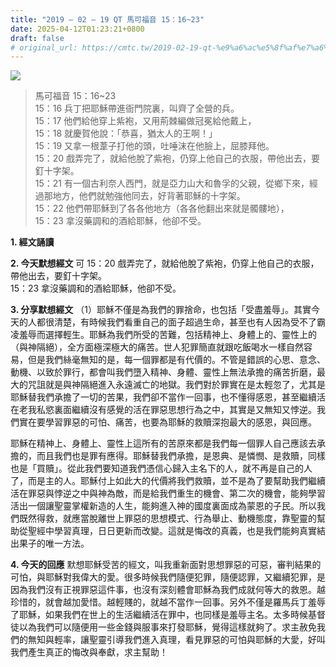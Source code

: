 ```yaml
---
title: "2019 – 02 – 19 QT 馬可福音 15：16~23"
date: 2025-04-12T01:23:21+0800
draft: false
# original_url: https://cmtc.tw/2019-02-19-qt-%e9%a6%ac%e5%8f%af%e7%a6%8f%e9%9f%b3-15%ef%bc%9a1623
---
```


![](/images/qt.jpg)
> 馬可福音 15：16\~23  
> 15：16 兵丁把耶穌帶進衙門院裏，叫齊了全營的兵。  
> 15：17 他們給他穿上紫袍，又用荊棘編做冠冕給他戴上，  
> 15：18 就慶賀他說：「恭喜，猶太人的王啊！」  
> 15：19 又拿一根葦子打他的頭，吐唾沫在他臉上，屈膝拜他。  
> 15：20 戲弄完了，就給他脫了紫袍，仍穿上他自己的衣服，帶他出去，要釘十字架。  
> 15：21 有一個古利奈人西門，就是亞力山大和魯孚的父親，從鄉下來，經過那地方，他們就勉強他同去，好背著耶穌的十字架。  
> 15：22 他們帶耶穌到了各各他地方（各各他翻出來就是髑髏地），  
> 15：23 拿沒藥調和的酒給耶穌，他卻不受。

**1. 經文誦讀**

**2.  今天默想經文**
可 15：20 戲弄完了，就給他脫了紫袍，仍穿上他自己的衣服，帶他出去，要釘十字架。  
15：23 拿沒藥調和的酒給耶穌，他卻不受。

**3. 分享默想經文**
（1）耶穌不僅是為我們的罪捨命，也包括「受盡羞辱」。其實今天的人都很清楚，有時候我們看重自己的面子超過生命，甚至也有人因為受不了霸凌羞辱而選擇輕生。耶穌為我們所受的苦難，包括精神上、身體上的、靈性上的（與神隔絕），全方面極深極大的痛苦。世人犯罪簡直就跟吃飯喝水一樣自然容易，但是我們絲毫無知的是，每一個罪都是有代價的。不管是錯誤的心思、意念、動機、以致於罪行，都會叫我們墮入精神、身體、靈性上無法承擔的痛苦折磨，最大的咒詛就是與神隔絕進入永遠滅亡的地獄。我們對於罪實在是太輕忽了，尤其是耶穌替我們承擔了一切的苦果，我們卻不當作一回事，也不懂得感恩，甚至繼續活在老我私慾裏面繼續沒有感覺的活在罪惡思想行為之中，其實是又無知又悖逆。我們實在要學習罪惡的可怕、痛苦，也要為耶穌的救贖深抱最大的感恩，與回應。

耶穌在精神上、身體上、靈性上這所有的苦原來都是我們每一個罪人自己應該去承擔的，而且我們也是罪有應得。耶穌替我們承擔，是恩典、是憐憫、是救贖，同樣也是「買贖」。從此我們要知道我們憑信心歸入主名下的人，就不再是自己的人了，而是主的人。耶穌付上如此大的代價將我們救贖，並不是為了要幫助我們繼續活在罪惡與悖逆之中與神為敵，而是給我們重生的機會、第二次的機會，能夠學習活出一個讓聖靈掌權新造的人生，能夠進入神的國度裏面成為蒙恩的子民。所以我們既然得救，就應當脫離世上罪惡的思想模式、行為舉止、動機態度，靠聖靈的幫助從聖經中學習真理，日日更新而改變。這就是悔改的真義，也是我們能夠真實結出果子的唯一方法。

**4. 今天的回應**
默想耶穌受苦的經文，叫我重新面對思想罪惡的可惡，審判結果的可怕，與耶穌對我偉大的愛。很多時候我們隨便犯罪，隨便認罪，又繼續犯罪，是因為我們沒有正視罪惡這件事，也沒有深刻體會耶穌為我們成就何等大的救恩。越珍惜的，就會越加愛惜。越輕賤的，就越不當作一回事。另外不僅是羅馬兵丁羞辱了耶穌，如果我們在世上的生活繼續活在罪中，也同樣是羞辱主名。太多時候基督徒以為我們可以隨便用一些金錢與服事來打發耶穌，覺得這樣就夠了。求主赦免我們的無知與輕率，讓聖靈引導我們進入真理，看見罪惡的可怕與耶穌的大愛，好叫我們產生真正的悔改與奉獻，求主幫助！

